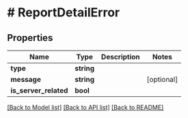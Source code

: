 # # ReportDetailError

## Properties

Name | Type | Description | Notes
------------ | ------------- | ------------- | -------------
**type** | **string** |  |
**message** | **string** |  | [optional]
**is_server_related** | **bool** |  |

[[Back to Model list]](../../README.md#models) [[Back to API list]](../../README.md#endpoints) [[Back to README]](../../README.md)

